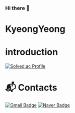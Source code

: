 ### Hi there 👋

<!--
**onlygoodman/onlygoodman** is a ✨ _special_ ✨ repository because its `README.md` (this file) appears on your GitHub profile.

Here are some ideas to get you started:

- 🔭 I’m currently working on ...
- 🌱 I’m currently learning ...
- 👯 I’m looking to collaborate on ...
- 🤔 I’m looking for help with ...
- 💬 Ask me about ...
- 📫 How to reach me: ...
- 😄 Pronouns: ...
- ⚡ Fun fact: ...
-->


# KyeongYeong

# introduction


[![Solved.ac Profile](http://mazassumnida.wtf/api/v2/generate_badge?boj=dlru7755)](https://solved.ac/dlru7755/)


 
# :mailbox_with_mail: Contacts
[![Gmail Badge](https://img.shields.io/badge/Gmail-d14836?style=flat-square&logo=Gmail&logoColor=white&link=mailto:dlru7755@gmail.com)](mailto:dlru7755@gmail.com)
[![Naver Badge](https://img.shields.io/badge/Naver-03C75A?style=flat-square&logo=Naver&logoColor=white&link=mailto:dlru7755@naver.com)](mailto:dlru7755@naver.com)
